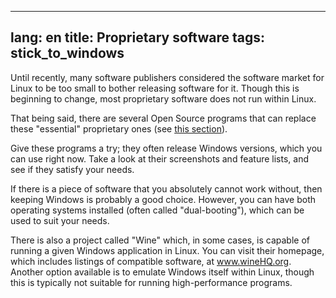 

---
lang: en
title: Proprietary software
tags: stick_to_windows
---

Until recently, many software publishers considered the software market for Linux to be too small to bother releasing software for it.  Though this is beginning to change, most proprietary software does not run within Linux.

That being said, there are several Open Source programs that can replace these "essential" proprietary ones (see <a href="/items/warez">this section</a>).

Give these programs a try; they often release Windows versions, which you can use right now.  Take a look at their screenshots and feature lists, and see if they satisfy your needs.

If there is a piece of software that you absolutely cannot work without, then keeping Windows is probably a good choice.  However, you can have both operating systems installed (often called "dual-booting"), which can be used to suit your needs.


There is also a project called "Wine" which, in some cases, is capable of running a given Windows application in Linux.  You can visit their homepage, which includes listings of compatible software, at <a href="http://www.winehq.org">www.wineHQ.org</a>. Another option available is to emulate Windows itself within Linux, though this is typically not suitable for running high-performance programs.

